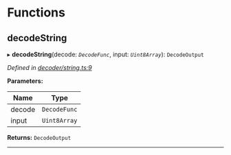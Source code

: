 

# Functions

<a id="decodestring"></a>

##  decodeString

▸ **decodeString**(decode: *`DecodeFunc`*, input: *`Uint8Array`*): `DecodeOutput`

*Defined in [decoder/string.ts:9](https://github.com/polkadot-js/common/blob/dc996ef/packages/util-rlp/src/decoder/string.ts#L9)*

**Parameters:**

| Name | Type |
| ------ | ------ |
| decode | `DecodeFunc` |
| input | `Uint8Array` |

**Returns:** `DecodeOutput`

___

